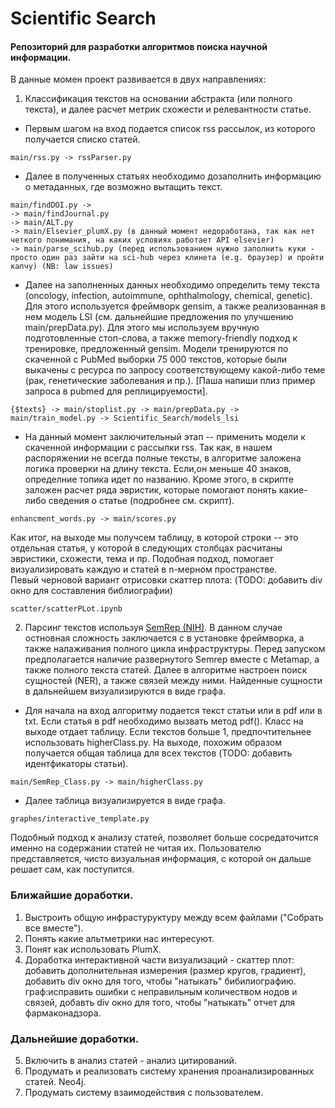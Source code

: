 Scientific Search
===
#### Репозиторий для разработки алгоритмов поиска научной информации.

В данные момен проект развивается в двух направлениях: 

1. Классификация текстов на основании абстракта (или полного текста), и далее расчет метрик схожести и релевантности статье.
- Первым шагом на вход подается список rss рассылок, из которого получается списко статей.
```
main/rss.py -> rssParser.py
```
- Далее в полученных статьях необходимо дозаполнить информацию о метаданных, где возможно вытащить текст. 
```
main/findDOI.py ->
-> main/findJournal.py
-> main/ALT.py
-> main/Elsevier_plumX.py (в данный момент недоработана, так как нет четкого понимания, на каких условиях работает API elsevier)
-> main/parse_scihub.py (перед использованием нужно заполнить куки - просто один раз зайти на sci-hub через клинета (e.g. браузер) и пройти капчу) (NB: law issues)
```
- Далее на заполненных данных необходимо определить тему текста (oncology, infection, autoimmune, ophthalmology, chemical, genetic). Для этого используется фреймворк gensim, а также реализованная в нем модель LSI (см. дальнейшие предложения по улучшению main/prepData.py). Для этого мы используем вручную подготовленные стоп-слова, а также memory-friendly подход к тренировке, предложенный gensim. Модели тренируются по скаченной с PubMed выборки 75 000 текстов, которые были выкачены c ресурса по запросу соответствующему какой-либо теме (рак, генетические заболевания и пр.). [Паша напиши плиз пример запроса в pubmed для реплицируемости].
```
{$texts} -> main/stoplist.py -> main/prepData.py -> main/train_model.py -> Scientific_Search/models_lsi
```
- На данный момент заключительный этап -- применить модели к скаченной информации с рассылки rss. Так как, в нашем распоряжении не всегда полные тексты, в алгоритме заложена логика проверки на длину текста. Если,он меньше 40 знаков, определние топика идет по названию. Кроме этого, в скрипте заложен расчет ряда эвристик, которые помогают понять какие-либо сведения о статье (подробнее см. скрипт). 
```
enhancment_words.py -> main/scores.py
```
Как итог, на выходе мы получсем таблицу, в которой строки -- это отдельная статья, у которой в следующих столбцах расчитаны эвристики, схожести, тема и пр. Подобная подход, помогает визуализировать каждую и статей в n-мерном пространстве.   
Певый черновой вариант отрисовки скаттер плота: (TODO: добавить div окно для составления библиографии)
```
scatter/scatterPLot.ipynb
```
2. Парсинг текстов используя [SemRep (NIH)](https://semrep.nlm.nih.gov/). В данном случае остновная сложность заключается с в установке фреймворка, а также налаживания полного цикла инфраструктуры. Перед запуском предполагается наличие развернутого Semrep вместе с Metamap, а также полного текста статей. Далее в алгоритме настроен поиск сущностей (NER), а также связей между ними. Найденные сущности в дальнейшем визуализируются в виде графа. 
- Для начала на вход алгоритму подается текст статьи или в pdf или в txt. Если статья в pdf необходимо вызвать метод pdf(). Класс на выходе отдает таблицу. Если текстов больше 1, предпочтительнее использовать higherClass.py. На выходе, похожим образом получается общая таблица для всех текстов (TODO: добавить идентфикаторы статьи). 
```
main/SemRep_Class.py -> main/higherClass.py
```
- Далее таблица визуализируется в виде графа. 
```
graphes/interactive_template.py
```

Подобный подход к анализу статей, позволяет больше сосредаточится именно на содержании статей не читая их. Пользователю представляется, чисто визуальная информация, с которой он дальше решает сам, как поступится.

### Ближайшие доработки.

1) Выстроить общую инфрастуруктуру между всем файлами ("Собрать все вместе").
2) Понять какие альтметрики нас интересуют. 
3) Понят как использовать PlumX. 
4) Доработка интерактивной части визуализаций - 
скаттер плот: добавить дополнительная измерения (размер кругов, градиент), добавить div окно для того, чтобы "натыкать" бибилиографию. <br>
граф:исправить ошибки с неправильным количеством нодов и связей, добавть div окно для того, чтобы "натыкать" отчет для фармаконадзора.


### Дальнейшие доработки.

5) Включить в анализ статей - анализ цитирований. 
6) Продумать и реализовать систему хранения проанализированных статей. Neo4j.
7) Продумать систему взаимодействия с пользователем. 

